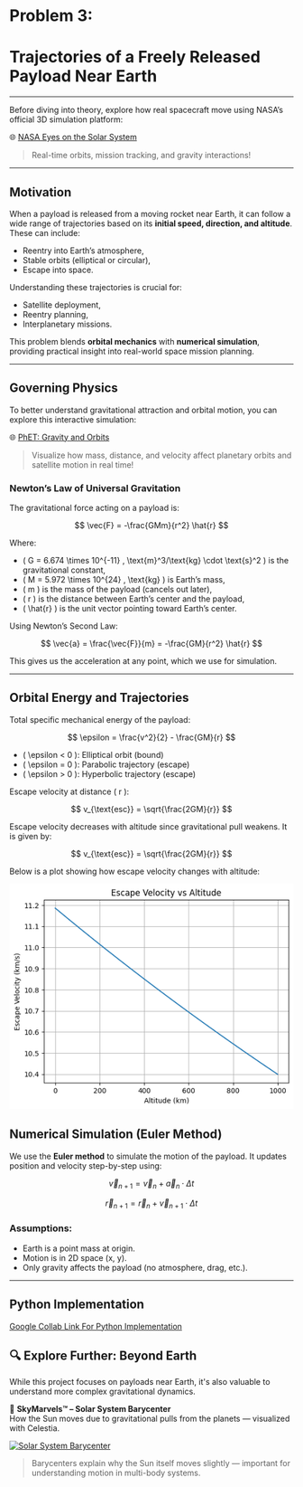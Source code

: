 #  Problem 3:
# Trajectories of a Freely Released Payload Near Earth

---
Before diving into theory, explore how real spacecraft move using NASA’s official 3D simulation platform:

🌐 [NASA Eyes on the Solar System](https://eyes.nasa.gov/)

> Real-time orbits, mission tracking, and gravity interactions!

---
##  Motivation

When a payload is released from a moving rocket near Earth, it can follow a wide range of trajectories based on its **initial speed, direction, and altitude**. These can include:

- Reentry into Earth’s atmosphere,
- Stable orbits (elliptical or circular),
- Escape into space.

Understanding these trajectories is crucial for:

- Satellite deployment,
- Reentry planning,
- Interplanetary missions.

This problem blends **orbital mechanics** with **numerical simulation**, providing practical insight into real-world space mission planning.

---

## Governing Physics

To better understand gravitational attraction and orbital motion, you can explore this interactive simulation:

🌐 [PhET: Gravity and Orbits](https://phet.colorado.edu/en/simulation/gravity-and-orbits)

> Visualize how mass, distance, and velocity affect planetary orbits and satellite motion in real time!

### Newton’s Law of Universal Gravitation

The gravitational force acting on a payload is:

$$
\vec{F} = -\frac{GMm}{r^2} \hat{r}
$$

Where:

- \( G = 6.674 \times 10^{-11} \, \text{m}^3/\text{kg} \cdot \text{s}^2 \) is the gravitational constant,
- \( M = 5.972 \times 10^{24} \, \text{kg} \) is Earth’s mass,
- \( m \) is the mass of the payload (cancels out later),
- \( r \) is the distance between Earth’s center and the payload,
- \( \hat{r} \) is the unit vector pointing toward Earth’s center.

Using Newton’s Second Law:

$$
\vec{a} = \frac{\vec{F}}{m} = -\frac{GM}{r^2} \hat{r}
$$

This gives us the acceleration at any point, which we use for simulation.

---

##  Orbital Energy and Trajectories

Total specific mechanical energy of the payload:

$$
\epsilon = \frac{v^2}{2} - \frac{GM}{r}
$$

- \( \epsilon < 0 \): Elliptical orbit (bound)
- \( \epsilon = 0 \): Parabolic trajectory (escape)
- \( \epsilon > 0 \): Hyperbolic trajectory (escape)

Escape velocity at distance \( r \):

$$
v_{\text{esc}} = \sqrt{\frac{2GM}{r}}
$$

Escape velocity decreases with altitude since gravitational pull weakens. It is given by:

$$
v_{\text{esc}} = \sqrt{\frac{2GM}{r}}
$$

Below is a plot showing how escape velocity changes with altitude:

![ Alt Text](888.png)


##  Numerical Simulation (Euler Method)

We use the **Euler method** to simulate the motion of the payload. It updates position and velocity step-by-step using:

$$
\vec{v}_{n+1} = \vec{v}_n + \vec{a}_n \cdot \Delta t
$$

$$
\vec{r}_{n+1} = \vec{r}_n + \vec{v}_{n+1} \cdot \Delta t
$$

### Assumptions:

- Earth is a point mass at origin.
- Motion is in 2D space (x, y).
- Only gravity affects the payload (no atmosphere, drag, etc.).

---

##  Python Implementation
   [Google Collab Link For Python Implementation](https://colab.research.google.com/drive/1sHuPHdF6z4lxtdIvjD1BvP9p0sS9VjUu?authuser=0)


## 🔍 Explore Further: Beyond Earth

While this project focuses on payloads near Earth, it's also valuable to understand more complex gravitational dynamics.

🎥 **SkyMarvels™ – Solar System Barycenter**  
How the Sun moves due to gravitational pulls from the planets — visualized with Celestia.

[![Solar System Barycenter](https://img.youtube.com/vi/1iSR3Yw6FXo/0.jpg)](https://www.youtube.com/watch?v=1iSR3Yw6FXo)

> Barycenters explain why the Sun itself moves slightly — important for understanding motion in multi-body systems.
